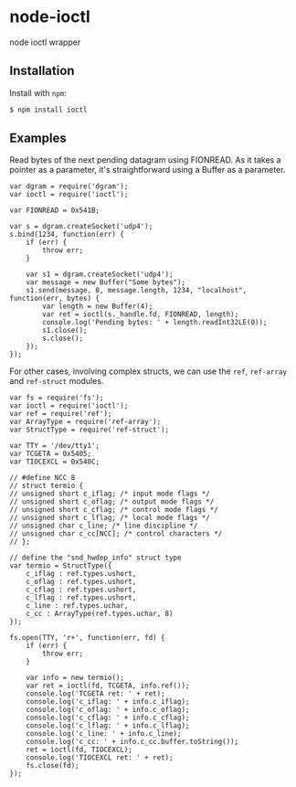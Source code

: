 node-ioctl
==========

node ioctl wrapper

Installation
------------

Install with `npm`:

``` bash
$ npm install ioctl
```

Examples
--------

Read bytes of the next pending datagram using FIONREAD.
As it takes a pointer as a parameter, it's straightforward using a Buffer as a parameter.

```
var dgram = require('dgram');
var ioctl = require('ioctl');

var FIONREAD = 0x541B;

var s = dgram.createSocket('udp4');
s.bind(1234, function(err) {
    if (err) {
        throw err;
    }

    var s1 = dgram.createSocket('udp4');
    var message = new Buffer("Some bytes");
    s1.send(message, 0, message.length, 1234, "localhost", function(err, bytes) {
        var length = new Buffer(4);
        var ret = ioctl(s._handle.fd, FIONREAD, length);
        console.log('Pending bytes: ' + length.readInt32LE(0));
        s1.close();
        s.close();
    });
});
```

For other cases, involving complex structs, we can use the `ref`, `ref-array` and `ref-struct` modules.

```
var fs = require('fs');
var ioctl = require('ioctl');
var ref = require('ref');
var ArrayType = require('ref-array');
var StructType = require('ref-struct');

var TTY = '/dev/tty1';
var TCGETA = 0x5405;
var TIOCEXCL = 0x540C;

// #define NCC 8
// struct termio {
// unsigned short c_iflag; /* input mode flags */
// unsigned short c_oflag; /* output mode flags */
// unsigned short c_cflag; /* control mode flags */
// unsigned short c_lflag; /* local mode flags */
// unsigned char c_line; /* line discipline */
// unsigned char c_cc[NCC]; /* control characters */
// };

// define the "snd_hwdep_info" struct type
var termio = StructType({
    c_iflag : ref.types.ushort,
    c_oflag : ref.types.ushort,
    c_cflag : ref.types.ushort,
    c_lflag : ref.types.ushort,
    c_line : ref.types.uchar,
    c_cc : ArrayType(ref.types.uchar, 8)
});

fs.open(TTY, 'r+', function(err, fd) {
    if (err) {
        throw err;
    }

    var info = new termio();
    var ret = ioctl(fd, TCGETA, info.ref());
    console.log('TCGETA ret: ' + ret);
    console.log('c_iflag: ' + info.c_iflag);
    console.log('c_oflag: ' + info.c_oflag);
    console.log('c_cflag: ' + info.c_cflag);
    console.log('c_lflag: ' + info.c_lflag);
    console.log('c_line: ' + info.c_line);
    console.log('c_cc: ' + info.c_cc.buffer.toString());
    ret = ioctl(fd, TIOCEXCL);
    console.log('TIOCEXCL ret: ' + ret);
    fs.close(fd);
});
```
